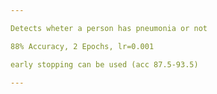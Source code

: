 ```yaml
---

Detects wheter a person has pneumonia or not

88% Accuracy, 2 Epochs, lr=0.001

early stopping can be used (acc 87.5-93.5)

---
```

